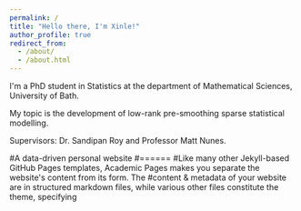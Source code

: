 ```yaml
---
permalink: /
title: "Hello there, I'm Xinle!"
author_profile: true
redirect_from: 
  - /about/
  - /about.html
---
```


I'm a PhD student in Statistics at the department of Mathematical Sciences, University of Bath.

My topic is the development of low-rank pre-smoothing sparse statistical modelling. 

Supervisors: Dr. Sandipan Roy and Professor Matt Nunes.

#A data-driven personal website
#======
#Like many other Jekyll-based GitHub Pages templates, Academic Pages makes you separate the website's content from its form. The #content & metadata of your website are in structured markdown files, while various other files constitute the theme, specifying 

